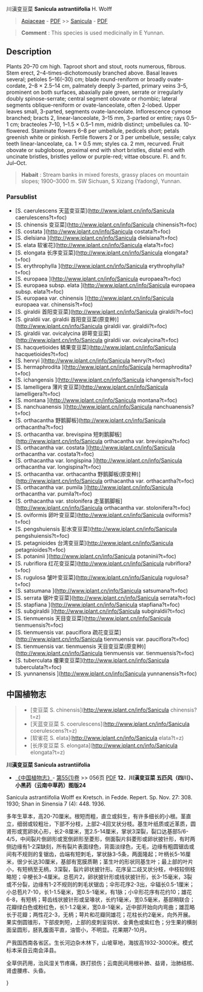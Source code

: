 川滇变豆菜 **Sanicula astrantiifolia** H. Wolff

> [Apiaceae](http://www.iplant.cn/info/Apiaceae?t=foc) - [PDF](http://www.iplant.cn/foc/pdf/Apiaceae.pdf) >> [Sanicula](http://www.iplant.cn/info/Sanicula?t=foc) - [PDF](http://www.iplant.cn/foc/pdf/Sanicula.pdf)

> **Comment** : 
> This species is used medicinally in E Yunnan.

## Description

Plants 20–70 cm high. Taproot short and stout, roots numerous, fibrous. Stem erect, 2–4-times-dichotomously branched above. Basal leaves several; petioles 5–16(–30) cm; blade round-reniform or broadly ovate-cordate, 2–8 × 2.5–14 cm, palmately deeply 3-parted, primary veins 3–5, prominent on both surfaces, abaxially pale green, serrate or irregularly doubly spinose-serrate; central segment obovate or rhombic; lateral segments oblique-reniform or ovate-lanceolate, often 2-lobed. Upper leaves small, 3-parted, segments ovate-lanceolate. Inflorescence cymose branched; bracts 2, linear-lanceolate, 3–15 mm, 3-parted or entire; rays 0.5–1 cm; bracteoles 7–10, 1–1.5 × 0.5–1 mm, midrib distinct; umbellules ca. 10-flowered. Staminate flowers 6–8 per umbellule, pedicels short; petals greenish white or pinkish. Fertile flowers 2 or 3 per umbellule, sessile; calyx teeth linear-lanceolate, ca. 1 × 0.5 mm; styles ca. 2 mm, recurved. Fruit obovate or subglobose, proximal end with short bristles, distal end with uncinate bristles, bristles yellow or purple-red; vittae obscure. Fl. and fr. Jul–Oct.

> **Habait** : 
> Stream banks in mixed forests, grassy places on mountain slopes; 1900–3000 m. SW Sichuan, S Xizang (Yadong), Yunnan.

### Parsublist

* [S.  caerulescens  天蓝变豆菜](http://www.iplant.cn/info/Sanicula caerulescens?t=foc)
* [S.  chinensis  变豆菜](http://www.iplant.cn/info/Sanicula chinensis?t=foc)
* [S.  costata  ](http://www.iplant.cn/info/Sanicula costata?t=foc)
* [S.  dielsiana  ](http://www.iplant.cn/info/Sanicula dielsiana?t=foc)
* [S.  elata  软雀花](http://www.iplant.cn/info/Sanicula elata?t=foc)
* [S.  elongata  长序变豆菜](http://www.iplant.cn/info/Sanicula elongata?t=foc)
* [S.  erythrophylla  ](http://www.iplant.cn/info/Sanicula erythrophylla?t=foc)
* [S.  europaea  ](http://www.iplant.cn/info/Sanicula europaea?t=foc)
* [S.  europaea subsp. elata  ](http://www.iplant.cn/info/Sanicula europaea subsp. elata?t=foc)
* [S.  europaea var. chinensis  ](http://www.iplant.cn/info/Sanicula europaea var. chinensis?t=foc)
* [S.  giraldii  首阳变豆菜](http://www.iplant.cn/info/Sanicula giraldii?t=foc)
* [S.  giraldii var. giraldii  首阳变豆菜(原变种)](http://www.iplant.cn/info/Sanicula giraldii var. giraldii?t=foc)
* [S.  giraldii var. ovicalycina  卵萼变豆菜](http://www.iplant.cn/info/Sanicula giraldii var. ovicalycina?t=foc)
* [S.  hacquetioides  鳞果变豆菜](http://www.iplant.cn/info/Sanicula hacquetioides?t=foc)
* [S.  henryi  ](http://www.iplant.cn/info/Sanicula henryi?t=foc)
* [S.  hermaphrodita  ](http://www.iplant.cn/info/Sanicula hermaphrodita?t=foc)
* [S.  ichangensis  ](http://www.iplant.cn/info/Sanicula ichangensis?t=foc)
* [S.  lamelligera  薄片变豆菜](http://www.iplant.cn/info/Sanicula lamelligera?t=foc)
* [S.  montana  ](http://www.iplant.cn/info/Sanicula montana?t=foc)
* [S.  nanchuanensis  ](http://www.iplant.cn/info/Sanicula nanchuanensis?t=foc)
* [S.  orthacantha  野鹅脚板](http://www.iplant.cn/info/Sanicula orthacantha?t=foc)
* [S.  orthacantha var. brevispina  短刺鹅脚板](http://www.iplant.cn/info/Sanicula orthacantha var. brevispina?t=foc)
* [S.  orthacantha var. costata  ](http://www.iplant.cn/info/Sanicula orthacantha var. costata?t=foc)
* [S.  orthacantha var. longispina  ](http://www.iplant.cn/info/Sanicula orthacantha var. longispina?t=foc)
* [S.  orthacantha var. orthacantha  野鹅脚板(原变种)](http://www.iplant.cn/info/Sanicula orthacantha var. orthacantha?t=foc)
* [S.  orthacantha var. pumila  ](http://www.iplant.cn/info/Sanicula orthacantha var. pumila?t=foc)
* [S.  orthacantha var. stolonifera  走茎鹅脚板](http://www.iplant.cn/info/Sanicula orthacantha var. stolonifera?t=foc)
* [S.  oviformis  卵叶变豆菜](http://www.iplant.cn/info/Sanicula oviformis?t=foc)
* [S.  pengshuiensis  彭水变豆菜](http://www.iplant.cn/info/Sanicula pengshuiensis?t=foc)
* [S.  petagnioides  台湾变豆菜](http://www.iplant.cn/info/Sanicula petagnioides?t=foc)
* [S.  potaninii  ](http://www.iplant.cn/info/Sanicula potaninii?t=foc)
* [S.  rubriflora  红花变豆菜](http://www.iplant.cn/info/Sanicula rubriflora?t=foc)
* [S.  rugulosa  皱叶变豆菜](http://www.iplant.cn/info/Sanicula rugulosa?t=foc)
* [S.  satsumana  ](http://www.iplant.cn/info/Sanicula satsumana?t=foc)
* [S.  serrata  锯叶变豆菜](http://www.iplant.cn/info/Sanicula serrata?t=foc)
* [S.  stapfiana  ](http://www.iplant.cn/info/Sanicula stapfiana?t=foc)
* [S.  subgiraldii  ](http://www.iplant.cn/info/Sanicula subgiraldii?t=foc)
* [S.  tienmuensis  天目变豆菜](http://www.iplant.cn/info/Sanicula tienmuensis?t=foc)
* [S.  tienmuensis var. pauciflora  疏花变豆菜](http://www.iplant.cn/info/Sanicula tienmuensis var. pauciflora?t=foc)
* [S.  tienmuensis var. tienmuensis  天目变豆菜(原变种)](http://www.iplant.cn/info/Sanicula tienmuensis var. tienmuensis?t=foc)
* [S.  tuberculata  瘤果变豆菜](http://www.iplant.cn/info/Sanicula tuberculata?t=foc)
* [S.  yunnanensis  ](http://www.iplant.cn/info/Sanicula yunnanensis?t=foc)

## 中国植物志

> * [变豆菜  S.  chinensis](http://www.iplant.cn/info/Sanicula chinensis?t=z)
> * [天蓝变豆菜  S.  coerulescens](http://www.iplant.cn/info/Sanicula coerulescens?t=z)
> * [软雀花  S.  elata](http://www.iplant.cn/info/Sanicula elata?t=z)
> * [长序变豆菜  S.  elongata](http://www.iplant.cn/info/Sanicula elongata?t=z)

**川滇变豆菜 Sanicula astrantiifolia**

* [《中国植物志》](http://www.iplant.cn/frps)- [第55(1)卷](http://www.iplant.cn/frps/vol/55(1)) >> 056页 [PDF](http://www.iplant.cn/frps/pdf/55(1)/056.PDF)
**12．川滇变豆菜 五匹风（四川）、小黑药（云南中草药）图版24**

Sanicula astrantiifolia Wolff ex Kretsch. in Fedde. Repert. Sp. Nov. 27: 308. 1930; Shan in Sinensia 7 (4): 448. 1936.

多年生草本，高20-70厘米。根短而粗，直立或斜生，有许多细长的小根。茎直立，细弱或较粗壮，下部不分枝，上部2-4回叉状分枝。基生叶纸质或近革质，圆肾形或宽卵状心形，长2-8厘米，宽2.5-14厘米，掌状3深裂，裂口达基部5/6-4/5，中间裂片倒卵形或宽倒卵形至菱形，侧面裂片斜菱形或卵状披针形，有时两侧边缘有1-2深缺刻，所有裂片表面绿色，背面淡绿色，无毛，边缘有粗圆锯齿或间有不规则的复锯齿，齿端有短刺毛，掌状脉3-5条，两面隆起；叶柄长5-16厘米，很少长达30厘米，基部有宽膜质鞘；茎生叶的形状同基生叶；最上部的叶片小，有短柄至无柄，3深裂，裂片卵状披针形。花序呈二歧叉状分枝，中枝较侧枝略短；伞梗长3-4厘米。总苞片2，卵状披针形或线状披针形，长3-15毫米，3裂或不分裂，边缘有1-2不规则的刺毛状锯齿；伞形花序2-3出，伞辐长0.5-1厘米；小总苞片7-10，长1-1.5毫米，宽0.5-1毫米，有1脉；小伞形花序有花约10；雄花6-8，有短柄；萼齿线状披针形或呈喙状，长约1毫米，宽0.5毫米，基部稍联合；花瓣绿白色或粉红色，长1-1.2毫米，宽0.8-1毫米，近中部开始向内弯曲；雄蕊略长于花瓣；两性花2-3，无柄；萼片和花瓣同雄花；花柱长约2毫米，向外开展。果实倒圆锥形，下部皮刺短，上部的皮刺呈钩状、金黄色或紫红色；分生果的横剖面呈圆形，胚乳腹面平直，油管小，不明显。花果期7-10月。

产我国西南各省区。生长河边杂木林下，山坡草地，海拔高1932-3000米。模式标本采自云南会泽县。

全草供药用，治风湿关节疼痛，跌打损伤；云南民间用根补肺、益肾，治肺结核、肾虚腰疼、头昏。

}